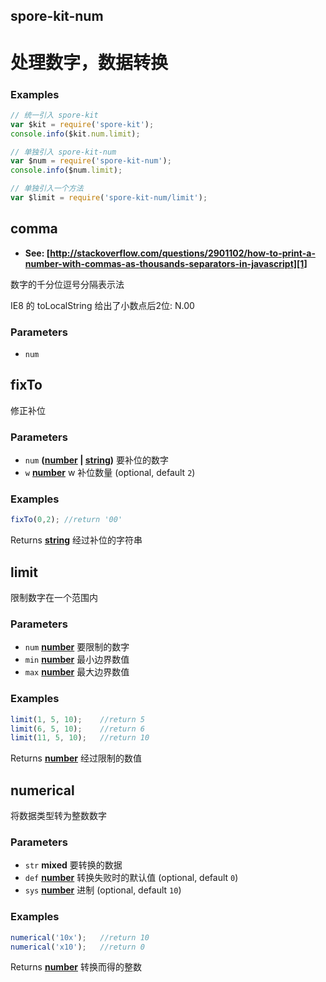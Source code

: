 <!-- Generated by documentation.js. Update this documentation by updating the source code. -->

## spore-kit-num

# 处理数字，数据转换

### Examples

```javascript
// 统一引入 spore-kit
var $kit = require('spore-kit');
console.info($kit.num.limit);

// 单独引入 spore-kit-num
var $num = require('spore-kit-num');
console.info($num.limit);

// 单独引入一个方法
var $limit = require('spore-kit-num/limit');
```

## comma

-   **See: [http://stackoverflow.com/questions/2901102/how-to-print-a-number-with-commas-as-thousands-separators-in-javascript][1]**

数字的千分位逗号分隔表示法

IE8 的 toLocalString 给出了小数点后2位: N.00

### Parameters

-   `num`  

## fixTo

修正补位

### Parameters

-   `num` **([number][2] \| [string][3])** 要补位的数字
-   `w` **[number][2]** w 补位数量 (optional, default `2`)

### Examples

```javascript
fixTo(0,2);	//return '00'
```

Returns **[string][3]** 经过补位的字符串

## limit

限制数字在一个范围内

### Parameters

-   `num` **[number][2]** 要限制的数字
-   `min` **[number][2]** 最小边界数值
-   `max` **[number][2]** 最大边界数值

### Examples

```javascript
limit(1, 5, 10);	//return 5
limit(6, 5, 10);	//return 6
limit(11, 5, 10);	//return 10
```

Returns **[number][2]** 经过限制的数值

## numerical

将数据类型转为整数数字

### Parameters

-   `str` **mixed** 要转换的数据
-   `def` **[number][2]** 转换失败时的默认值 (optional, default `0`)
-   `sys` **[number][2]** 进制 (optional, default `10`)

### Examples

```javascript
numerical('10x');	//return 10
numerical('x10');	//return 0
```

Returns **[number][2]** 转换而得的整数

[1]: http://stackoverflow.com/questions/2901102/how-to-print-a-number-with-commas-as-thousands-separators-in-javascript

[2]: https://developer.mozilla.org/docs/Web/JavaScript/Reference/Global_Objects/Number

[3]: https://developer.mozilla.org/docs/Web/JavaScript/Reference/Global_Objects/String

